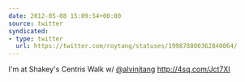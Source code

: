 ```yaml
---
date: 2012-05-08 15:09:54+00:00
source: twitter
syndicated:
- type: twitter
  url: https://twitter.com/roytang/statuses/199878800362840064/
---
```


I'm at Shakey's Centris Walk w/ [@alvinjtang](https://twitter.com/alvinjtang/) http://4sq.com/Jct7XI